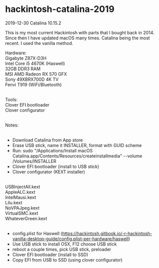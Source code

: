 # hackintosh-catalina-2019
2019-12-30 Catalina 10.15.2

This is my most current Hackintosh with parts that I bought back in 2014.  Since then I have updated macOS many times.  Catalina being the most recent.  I used the vanilla method. 

Hardware:<br>
Gigabyte Z87X-D3H<br>
Intel Core i5 4670K (Haswell)<br>
32GB DDR3 RAM<br>
MSI AMD Radeon RX 570 GFX<br>
Sony 49XBRX700D 4K TV<br>
Fenvi T919 (WiFi/Bluetooth)<br><br>

Tools:<br>
Clover EFI bootloader<br>
Clover configurator<br>
<br>

Notes:<br><br>

- Download Catalina from App store<br>
- Erase USB stick, name it INSTALLER, format with GUID scheme<br>
- Run: sudo "/Applications/Install macOS Catalina.app/Contents/Resources/createinstallmedia" --volume /Volumes/INSTALLER<br>
- Clover EFI bootloader (install to USB stick)<br>
- Clover configurator (KEXT installer)<br><br>

USBInjectAll.kext<br>
AppleALC.kext<br>
IntelMausi.kext<br>
Lilu.kext<br>
NoVPAJpeg.kext<br>
VirtualSMC.kext<br>
WhateverGreen.kext<br><br>

- config.plist for Haswell (https://hackintosh.gitbook.io/-r-hackintosh-vanilla-desktop-guide/config.plist-per-hardware/haswell)<br>
- Use USB stick to install OSX, F12 choose USB stick<br>
- reboot a couple times, pick USB stick, preloader<br>
- Clover EFI bootloader (install to SSD)<br>
- Copy EFI from USB to SSD (using clover configurator)<br>

